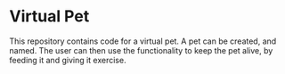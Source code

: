 # Virtual Pet
This repository contains code for a virtual pet. A pet can be created, and named. The user can then use the functionality to keep the pet alive, by feeding it and giving it exercise.